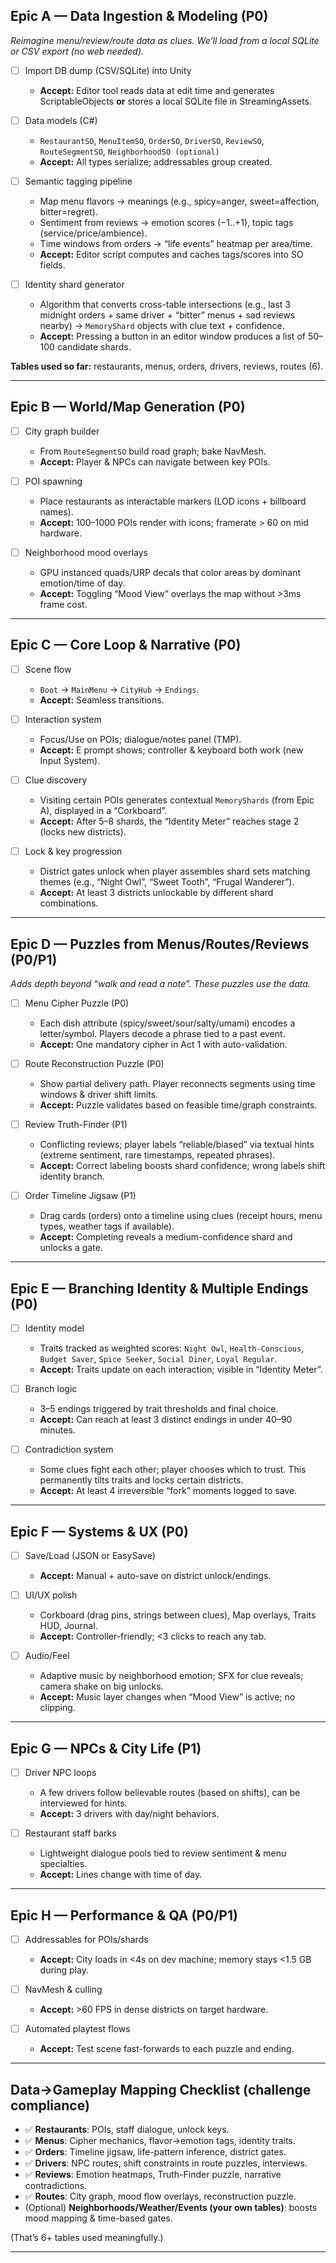 ## Epic A — Data Ingestion & Modeling (P0)

*Reimagine menu/review/route data as clues. We’ll load from a local SQLite or CSV export (no web needed).*

* [ ] Import DB dump (CSV/SQLite) into Unity

  * **Accept:** Editor tool reads data at edit time and generates ScriptableObjects **or** stores a local SQLite file in StreamingAssets.
* [ ] Data models (C#)

  * `RestaurantSO`, `MenuItemSO`, `OrderSO`, `DriverSO`, `ReviewSO`, `RouteSegmentSO`, `NeighborhoodSO (optional)`
  * **Accept:** All types serialize; addressables group created.
* [ ] Semantic tagging pipeline

  * Map menu flavors → meanings (e.g., spicy=anger, sweet=affection, bitter=regret).
  * Sentiment from reviews → emotion scores (−1..+1), topic tags (service/price/ambience).
  * Time windows from orders → “life events” heatmap per area/time.
  * **Accept:** Editor script computes and caches tags/scores into SO fields.
* [ ] Identity shard generator

  * Algorithm that converts cross-table intersections (e.g., last 3 midnight orders + same driver + “bitter” menus + sad reviews nearby) → `MemoryShard` objects with clue text + confidence.
  * **Accept:** Pressing a button in an editor window produces a list of 50–100 candidate shards.

**Tables used so far:** restaurants, menus, orders, drivers, reviews, routes (6).

---

## Epic B — World/Map Generation (P0)

* [ ] City graph builder

  * From `RouteSegmentSO` build road graph; bake NavMesh.
  * **Accept:** Player & NPCs can navigate between key POIs.
* [ ] POI spawning

  * Place restaurants as interactable markers (LOD icons + billboard names).
  * **Accept:** 100–1000 POIs render with icons; framerate > 60 on mid hardware.
* [ ] Neighborhood mood overlays

  * GPU instanced quads/URP decals that color areas by dominant emotion/time of day.
  * **Accept:** Toggling “Mood View” overlays the map without >3ms frame cost.

---

## Epic C — Core Loop & Narrative (P0)

* [ ] Scene flow

  * `Boot` → `MainMenu` → `CityHub` → `Endings`.
  * **Accept:** Seamless transitions.
* [ ] Interaction system

  * Focus/Use on POIs; dialogue/notes panel (TMP).
  * **Accept:** E prompt shows; controller & keyboard both work (new Input System).
* [ ] Clue discovery

  * Visiting certain POIs generates contextual `MemoryShards` (from Epic A), displayed in a “Corkboard”.
  * **Accept:** After 5–8 shards, the “Identity Meter” reaches stage 2 (locks new districts).
* [ ] Lock & key progression

  * District gates unlock when player assembles shard sets matching themes (e.g., “Night Owl”, “Sweet Tooth”, “Frugal Wanderer”).
  * **Accept:** At least 3 districts unlockable by different shard combinations.

---

## Epic D — Puzzles from Menus/Routes/Reviews (P0/P1)

*Adds depth beyond “walk and read a note”. These puzzles *use* the data.*

* [ ] Menu Cipher Puzzle (P0)

  * Each dish attribute (spicy/sweet/sour/salty/umami) encodes a letter/symbol. Players decode a phrase tied to a past event.
  * **Accept:** One mandatory cipher in Act 1 with auto-validation.
* [ ] Route Reconstruction Puzzle (P0)

  * Show partial delivery path. Player reconnects segments using time windows & driver shift limits.
  * **Accept:** Puzzle validates based on feasible time/graph constraints.
* [ ] Review Truth-Finder (P1)

  * Conflicting reviews; player labels “reliable/biased” via textual hints (extreme sentiment, rare timestamps, repeated phrases).
  * **Accept:** Correct labeling boosts shard confidence; wrong labels shift identity branch.
* [ ] Order Timeline Jigsaw (P1)

  * Drag cards (orders) onto a timeline using clues (receipt hours, menu types, weather tags if available).
  * **Accept:** Completing reveals a medium-confidence shard and unlocks a gate.

---

## Epic E — Branching Identity & Multiple Endings (P0)

* [ ] Identity model

  * Traits tracked as weighted scores: `Night Owl`, `Health-Conscious`, `Budget Saver`, `Spice Seeker`, `Social Diner`, `Loyal Regular`.
  * **Accept:** Traits update on each interaction; visible in “Identity Meter”.
* [ ] Branch logic

  * 3–5 endings triggered by trait thresholds and final choice.
  * **Accept:** Can reach at least 3 distinct endings in under 40–90 minutes.
* [ ] Contradiction system

  * Some clues fight each other; player chooses which to trust. This permanently tilts traits and locks certain districts.
  * **Accept:** At least 4 irreversible “fork” moments logged to save.

---

## Epic F — Systems & UX (P0)

* [ ] Save/Load (JSON or EasySave)

  * **Accept:** Manual + auto-save on district unlock/endings.
* [ ] UI/UX polish

  * Corkboard (drag pins, strings between clues), Map overlays, Traits HUD, Journal.
  * **Accept:** Controller-friendly; <3 clicks to reach any tab.
* [ ] Audio/Feel

  * Adaptive music by neighborhood emotion; SFX for clue reveals; camera shake on big unlocks.
  * **Accept:** Music layer changes when “Mood View” is active; no clipping.

---

## Epic G — NPCs & City Life (P1)

* [ ] Driver NPC loops

  * A few drivers follow believable routes (based on shifts), can be interviewed for hints.
  * **Accept:** 3 drivers with day/night behaviors.
* [ ] Restaurant staff barks

  * Lightweight dialogue pools tied to review sentiment & menu specialties.
  * **Accept:** Lines change with time of day.

---

## Epic H — Performance & QA (P0/P1)

* [ ] Addressables for POIs/shards

  * **Accept:** City loads in <4s on dev machine; memory stays <1.5 GB during play.
* [ ] NavMesh & culling

  * **Accept:** >60 FPS in dense districts on target hardware.
* [ ] Automated playtest flows

  * **Accept:** Test scene fast-forwards to each puzzle and ending.

---

## Data→Gameplay Mapping Checklist (challenge compliance)

* ✅ **Restaurants**: POIs, staff dialogue, unlock keys.
* ✅ **Menus**: Cipher mechanics, flavor→emotion tags, identity traits.
* ✅ **Orders**: Timeline jigsaw, life-pattern inference, district gates.
* ✅ **Drivers**: NPC routes, shift constraints in route puzzles, interviews.
* ✅ **Reviews**: Emotion heatmaps, Truth-Finder puzzle, narrative contradictions.
* ✅ **Routes**: City graph, mood flow overlays, reconstruction puzzle.
* (Optional) **Neighborhoods/Weather/Events (your own tables)**: boosts mood mapping & time-based gates.

(That’s 6+ tables used meaningfully.)

---

